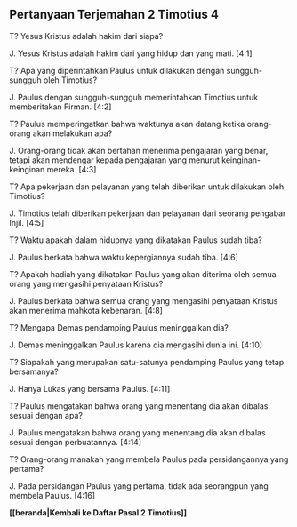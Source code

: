 ﻿## Pertanyaan Terjemahan 2 Timotius 4 ##

T? Yesus Kristus adalah hakim dari siapa?

J. Yesus Kristus adalah hakim dari yang hidup dan yang mati. [4:1]

T? Apa yang diperintahkan Paulus untuk dilakukan dengan sungguh-sungguh oleh Timotius?

J. Paulus dengan sungguh-sungguh memerintahkan Timotius untuk memberitakan Firman. [4:2]

T? Paulus memperingatkan bahwa waktunya akan datang ketika orang-orang akan melakukan apa?

J. Orang-orang tidak akan bertahan menerima pengajaran yang benar, tetapi akan mendengar kepada pengajaran yang menurut keinginan-keinginan mereka. [4:3]

T? Apa pekerjaan dan pelayanan yang telah diberikan untuk dilakukan oleh Timotius?

J. Timotius telah diberikan pekerjaan dan pelayanan dari seorang pengabar Injil. [4:5]

T? Waktu apakah dalam hidupnya yang dikatakan Paulus sudah tiba?

J. Paulus berkata bahwa waktu kepergiannya sudah tiba. [4:6]

T? Apakah hadiah yang dikatakan Paulus yang akan diterima oleh semua orang yang mengasihi penyataan Kristus?

J. Paulus berkata bahwa semua orang yang mengasihi penyataan Kristus akan menerima mahkota kebenaran. [4:8]

T? Mengapa Demas pendamping Paulus meninggalkan dia?

J. Demas meninggalkan Paulus karena dia mengasihi dunia ini. [4:10]

T? Siapakah yang merupakan satu-satunya pendamping Paulus yang tetap bersamanya?

J. Hanya Lukas yang bersama Paulus. [4:11]

T? Paulus mengatakan bahwa orang yang menentang dia akan dibalas sesuai dengan apa?

J. Paulus mengatakan bahwa orang yang menentang dia akan dibalas sesuai dengan perbuatannya. [4:14]

T? Orang-orang manakah yang membela Paulus pada persidangannya yang pertama?

J. Pada persidangan Paulus yang pertama, tidak ada seorangpun yang membela Paulus. [4:16]

__[[beranda|Kembali ke Daftar Pasal 2 Timotius]]__

